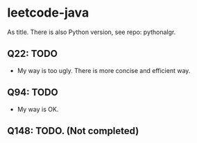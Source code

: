# leetcode-java
As title. There is also Python version, see repo: pythonalgr.

## Q22: TODO
* My way is too ugly. There is more concise and efficient way.

## Q94: TODO
* My way is OK.

## Q148: TODO. (Not completed)

